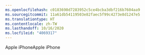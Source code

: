 ```yaml
---
ms.openlocfilehash: c0183690d7283952c5ce4bcba3dbf216b7604aa9
ms.sourcegitcommit: 11a61db54119503e82faec5f99c4273e8d1247e5
ms.translationtype: HT
ms.contentlocale: zh-TW
ms.lasthandoff: 10/16/2020
ms.locfileid: "4069317"
---
```

<span data-ttu-id="e04ff-101">Apple iPhone</span><span class="sxs-lookup"><span data-stu-id="e04ff-101">Apple iPhone</span></span>